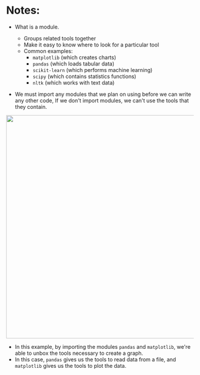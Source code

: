 # Notes:
 - What is a module.
   - Groups related tools together
   - Make it easy to know where to look for a particular tool
   - Common examples:
     - `matplotlib` (which creates charts)  
     - `pandas` (which loads tabular data)
     - `scikit-learn` (which performs machine learning)
     - `scipy` (which contains statistics functions) 
     - `nltk` (which works with text data)
    
 - We must import any modules that we plan on using before we can write any other code, If we don't import modules, we can't use the tools that they contain.
 <img src="D:\DataCamp\01\Screenshot 2022-09-01 062840.png" width="600">
 
  - In this example, by importing the modules `pandas` and `matplotlib`, we're able to unbox the tools necessary to create a graph.
  - In this case, `pandas` gives us the tools to read data from a file, and `matplotlib` gives us the tools to plot the data.